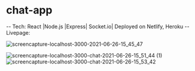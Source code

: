 # chat-app

-- Tech: 
React |Node.js |Express| Socket.io| Deployed on Netlify, Heroku 
-- Livepage:




![screencapture-localhost-3000-2021-06-26-15_45_47](https://user-images.githubusercontent.com/72715756/123526578-132bad00-d696-11eb-9742-38156dba3453.png)

![screencapture-localhost-3000-chat-2021-06-26-15_51_44 (1)](https://user-images.githubusercontent.com/72715756/123526690-ceecdc80-d696-11eb-8887-65e4276addfa.png)
![screencapture-localhost-3000-chat-2021-06-26-15_53_42](https://user-images.githubusercontent.com/72715756/123526691-d14f3680-d696-11eb-9868-3f9a7b443d7a.png)


